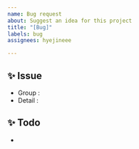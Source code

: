 ```yaml
---
name: Bug request
about: Suggest an idea for this project
title: "[Bug]"
labels: bug
assignees: hyejineee

---
```


## ✨ Issue

* Group :
* Detail : 

## ✨ Todo
* 
